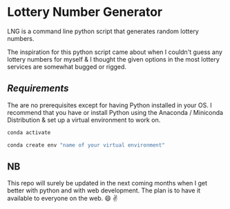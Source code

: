 # **Lottery Number Generator**

LNG is a command line python script that generates random lottery numbers.

The inspiration for this python script came about when I couldn't guess any lottery numbers for myself & I thought the given options in the most lottery services are somewhat bugged or rigged.

## _Requirements_

The are no prerequisites except for having Python installed in your OS. I recommend that you have or install Python using the Anaconda / Miniconda Distribution & set up a virtual environment to work on.

```python
conda activate
```

```python
conda create env "name of your virtual environment"
```

## **NB**

This repo will surely be updated in the next coming months when I get better with python and with web development. The plan is to have it available to everyone on the web. :smile: :v:
